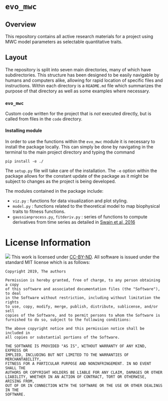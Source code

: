 # `evo_mwc` 

## Overview
This repository contains all active research materials for a project using MWC
model parameters as selectable quantitative traits.

## Layout
The repository is split into seven main directories, many of which have
subdirectories. This structure has been designed to be easily navigable by
humans and computers alike, allowing for rapid location of specific files and
instructions. Within each directory is a `README.md` file which summarizes the
purpose of that directory as well as some examples where necessary. 

### **`evo_mwc`** 
Custom code written for the project that is *not* executed directly, but is
called from files in the `code` directory.

#### **Installing module**
In order to use the functions within the `evo_mwc` module it is necessary to
install the package locally. This can simply be done by navigating in the
terminal to the main project directory and typing the command
```
pip install -e ./
```
The `setup.py` file will take care of the installation. The `-e` option within
the package allows for the constant update of the package as it might be
subject to changes as the project is being developed.

The modules contained in the package include:
- `viz.py` : functions for data visualization and plot styling.
- `model.py` : functions related to the theoretical model to map biophysical
  traits to fitness functions.
- `gaussianprocess.py`, `fitderiv.py` : series of functions to compute
  derivatives from time series as detailed in [Swain et al,
  2016](https://www.nature.com/articles/ncomms13766) 

<!-- ### **`code`** 
Where all of the *executed* code lives. This includes pipelines, scripts, and
figure files. 
 * **`processing`**: Any code used to *transform* the data into another type
   should live here. This can include everything from parsing of text data,
   image segmentation/filtering, or simulations.
 * **`analysis`**: Any code to to *draw conclusions* from an experiment or data
   set. This may include regression, dimensionality reduction, or calculation
   of various quantities.
 * **`exploratory`**: A sandbox where you keep a record of your different
   approaches to transformation, interpretation, cleaning, or generation of
   data.
 * **`figures`**: Any code used to generate figures for your finished work,
   presentations, or for any other use.

### **`data`** 
All raw data collected from your experiments as well as copies of the
transformed data from your processing code. 

### **`miscellaneous`** 
Files that may not be code, but are important for reproducibility of your
findings.
* **`protocols`**: A well annotated and general description of the experiments.

* **`materials`**: Information regarding the materials used in the experiments

* **`software details`**: Information about your computational environment 

### **`tests`** 
All test suites for your code. *Any custom code you've written should be
thoroughly and adequately tested to make sure you know how it is working.*

### **`templates`** 
Files that serve as blank templates that document the procedures taken for each
experiment, simulation, or analysis routine.  -->

# License Information
<img src="https://licensebuttons.net/l/by-nd/3.0/88x31.png"> This work is
licensed under [CC-BY-ND](https://creativecommons.org/licenses/by-nd/4.0/). All
software is issued under the standard MIT license which is as follows:

```
Copyright 2019, The authors

Permission is hereby granted, free of charge, to any person obtaining a copy
of this software and associated documentation files (the "Software"), to deal
in the Software without restriction, including without limitation the rights
to use, copy, modify, merge, publish, distribute, sublicense, and/or sell
copies of the Software, and to permit persons to whom the Software is
furnished to do so, subject to the following conditions:

The above copyright notice and this permission notice shall be included in
all copies or substantial portions of the Software.

THE SOFTWARE IS PROVIDED "AS IS", WITHOUT WARRANTY OF ANY KIND, EXPRESS OR
IMPLIED, INCLUDING BUT NOT LIMITED TO THE WARRANTIES OF MERCHANTABILITY,
FITNESS FOR A PARTICULAR PURPOSE AND NONINFRINGEMENT. IN NO EVENT SHALL THE
AUTHORS OR COPYRIGHT HOLDERS BE LIABLE FOR ANY CLAIM, DAMAGES OR OTHER
LIABILITY, WHETHER IN AN ACTION OF CONTRACT, TORT OR OTHERWISE, ARISING FROM,
OUT OF OR IN CONNECTION WITH THE SOFTWARE OR THE USE OR OTHER DEALINGS IN THE
SOFTWARE.
```